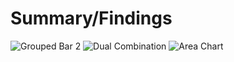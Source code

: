 # Summary/Findings
![Grouped Bar 2](https://github.com/rml-lee/MYSQL-Tableau-Video-Games-Project/assets/160198611/f2b0df7d-af2f-469b-b324-eeae39d21dcb)
![Dual Combination](https://github.com/rml-lee/MYSQL-Tableau-Video-Games-Project/assets/160198611/4dd97733-6669-4ce7-a187-270b7c9fd4ba)
![Area Chart](https://github.com/rml-lee/MYSQL-Tableau-Video-Games-Project/assets/160198611/e7ab02a8-01b2-4d1c-89f7-1b43f1cc96bc)
